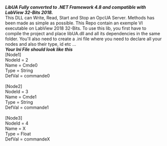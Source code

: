 ***LibUA Fully converted to .NET Framework 4.8 and compatible with LabView 32-Bits 2018.***</br>
This DLL can Write, Read, Start and Stop an OpcUA Server. Methods has been made as simple as possible.
This Repo contain an exemple VI executable on LabView 2018 32-Bits.
To use this lib, you first have to compile the project and place libUA.dll and all its dependencies in the same folder. You'll also need to create a .ini file where you need to declare all your nodes and also their type, id etc ...</br>
***Your Ini File should look like this***</br>
[Node1]</br>
NodeId = 2</br>
Name = Cmde0</br>
Type = String</br>
DefVal = commande0</br>
</br>
[Node2]</br>
NodeId = 3</br>
Name = Cmde1</br>
Type = String</br>
DefVal = commande1</br>
</br>
[Node3]</br>
NodeId = 4</br>
Name = X</br>
Type = Float</br>
DefVal = commandeX</br>


